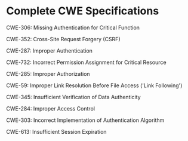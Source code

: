 

# Complete CWE Specifications

CWE-306: Missing Authentication for Critical Function

CWE-352: Cross-Site Request Forgery (CSRF)

CWE-287: Improper Authentication

CWE-732: Incorrect Permission Assignment for Critical Resource

CWE-285: Improper Authorization

CWE-59: Improper Link Resolution Before File Access ('Link Following')

CWE-345: Insufficient Verification of Data Authenticity

CWE-284: Improper Access Control

CWE-303: Incorrect Implementation of Authentication Algorithm

CWE-613: Insufficient Session Expiration